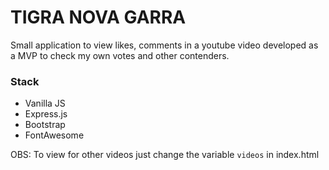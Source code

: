 # TIGRA NOVA GARRA

Small application to view likes, comments in a youtube video developed as a MVP to check my own votes and other contenders.

### Stack
 - Vanilla JS
 - Express.js
 - Bootstrap
 - FontAwesome

OBS: To view for other videos just change the variable `videos` in index.html